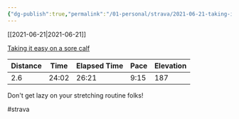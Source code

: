 ```yaml
---
{"dg-publish":true,"permalink":"/01-personal/strava/2021-06-21-taking-it-easy-on-a-sore-calf/"}
---
```



[[2021-06-21\|2021-06-21]]

[Taking it easy on a sore calf](https://www.strava.com/activities/5508350259)

| Distance | Time  | Elapsed Time | Pace | Elevation |
| -------- | ----- | ------------ | ---- | --------- |
| 2.6      | 24:02 | 26:21        | 9:15 | 187       |


Don't get lazy on your stretching routine folks!

#strava
